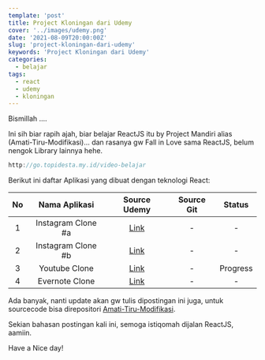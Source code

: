 ```yaml
---
template: 'post'
title: Project Kloningan dari Udemy
cover: '../images/udemy.png'
date: '2021-08-09T20:00:00Z'
slug: 'project-kloningan-dari-udemy'
keywords: 'Project Kloningan dari Udemy'
categories:
  - belajar
tags:
  - react
  - udemy
  - kloningan
---
```


Bismillah ....

Ini sih biar rapih ajah, biar belajar ReactJS itu by Project Mandiri alias (Amati-Tiru-Modifikasi)... dan rasanya gw Fall in Love sama ReactJS, belum nengok Library lainnya hehe.

```javascript
http://go.topidesta.my.id/video-belajar
```

Berikut ini daftar Aplikasi yang dibuat dengan teknologi React:

| No  |   Nama Aplikasi    |                               Source Udemy                                | Source Git |  Status  |
| :-: | :----------------: | :-----------------------------------------------------------------------: | :--------: | :------: |
|  1  | Instagram Clone #a |   [Link](https://www.udemy.com/share/103WbY2@PW5jfVpbSlEGek5EEkhNfj0=/)   |     -      |    -     |
|  2  | Instagram Clone #b |   [Link](https://www.udemy.com/share/102Rwq2@Pm5gfVpbSlEGek5EO0tnfQ==/)   |     -      |    -     |
|  3  |   Youtube Clone    | [Link](https://www.udemy.com/share/1049fI2@FEdjfUtKc1QPc0JKC3pxfT1uYFc=/) |     -      | Progress |
|  4  |   Evernote Clone   | [Link](https://www.udemy.com/share/1031e02@PkdKfWFjcFQPc0JKC3pxVBRuY31h/) |     -      |    -     |

Ada banyak, nanti update akan gw tulis dipostingan ini juga, untuk sourcecode bisa direpositori [Amati-Tiru-Modifikasi](https://github.com/amati-tiru-modifikasi).

Sekian bahasan postingan kali ini, semoga istiqomah dijalan ReactJS, aamiin.

Have a Nice day!

